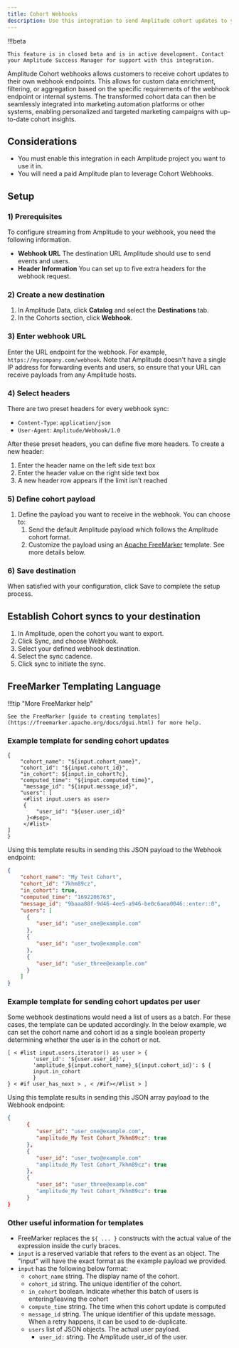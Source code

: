 ```yaml
---
title: Cohort Webhooks
description: Use this integration to send Amplitude cohort updates to your custom webhooks.
---
```

!!!beta

    This feature is in closed beta and is in active development. Contact your Amplitude Success Manager for support with this integration.

Amplitude Cohort webhooks allows customers to receive cohort updates to their own webhook endpoints. This allows for custom data enrichment, filtering, or aggregation based on the specific requirements of the webhook endpoint or internal systems. The transformed cohort data can then be seamlessly integrated into marketing automation platforms or other systems, enabling personalized and targeted marketing campaigns with up-to-date cohort insights.

## Considerations

- You must enable this integration in each Amplitude project you want to use it in.
- You will need a paid Amplitude plan to leverage Cohort Webhooks.

## Setup

### 1) Prerequisites

To configure streaming from Amplitude to your webhook, you need the following information.

- **Webhook URL** The destination URL Amplitude should use to send events and users.
- **Header Information** You can set up to five extra headers for the webhook request.

### 2) Create a new destination

1. In Amplitude Data, click **Catalog** and select the **Destinations** tab.
2. In the Cohorts section, click **Webhook**.

### 3) Enter webhook URL

Enter the URL endpoint for the webhook. For example, `https://mycompany.com/webhook`.
Note that Amplitude doesn't have a single IP address for forwarding events and users, so ensure that your URL can receive payloads from any Amplitude hosts.

### 4) Select headers

There are two preset headers for every webhook sync:

- `Content-Type`: `application/json`
- `User-Agent`: `Amplitude/Webhook/1.0`

After these preset headers, you can define five more headers. To create a new header:

1. Enter the header name on the left side text box
2. Enter the header value on the right side text box
3. A new header row appears if the limit isn't reached

### 5) Define cohort payload

1. Define the payload you want to receive in the webhook. You can choose to:
    1. Send the default Amplitude payload which follows the Amplitude cohort format. 
    2. Customize the payload using an [Apache FreeMarker](https://freemarker.apache.org/) template. See more details below.

### 6) Save destination

When satisfied with your configuration, click Save to complete the setup process.

## Establish Cohort syncs to your destination

1. In Amplitude, open the cohort you want to export.
2. Click Sync, and choose Webhook.
3. Select your defined webhook destination.
4. Select the sync cadence.
5. Click sync to initiate the sync. 

## FreeMarker Templating Language

!!!tip "More FreeMarker help"

    See the FreeMarker [guide to creating templates](https://freemarker.apache.org/docs/dgui.html) for more help.

### Example template for sending cohort updates

```text
{
    "cohort_name": "${input.cohort_name}",
    "cohort_id": "${input.cohort_id}",
    "in_cohort": ${input.in_cohort?c},
    "computed_time": "${input.computed_time}",
     "message_id": "${input.message_id}",
    "users": [
     <#list input.users as user>
     {
         "user_id": "${user.user_id}"
      }<#sep>,
     </#list>
]
}
```

Using this template results in sending this JSON payload to the Webhook endpoint:

```json
{
    "cohort_name": "My Test Cohort",
    "cohort_id": "7khm89cz",
    "in_cohort": true,
    "computed_time": "1692206763",
    "message_id": "9baaa88f-9d46-4ee5-a946-be0c6aea0046::enter::0",
    "users": [
      {
         "user_id": "user_one@example.com"
      },
      {
         "user_id": "user_two@example.com"
      },
      {
         "user_id": "user_three@example.com"
      }
    ]
}
```

### Example template for sending cohort updates per user

Some webhook destinations would need a list of users as a batch. For these cases, the template can be updated accordingly. In the below example, we can set the cohort name and cohort id as a single boolean property determining whether the user is in the cohort or not.

```text
[ < #list input.users.iterator() as user > {
        'user_id': '${user.user_id}',
        'amplitude_${input.cohort_name}_${input.cohort_id}': $ {
        input.in_cohort
        }
} < #if user_has_next > , < /#if></#list > ]
```

Using this template results in sending this JSON array payload to the Webhook endpoint:

```json
{
      {
         "user_id": "user_one@example.com",
         "amplitude_My Test Cohort_7khm89cz": true
      },
      {
         "user_id": "user_two@example.com"
         "amplitude_My Test Cohort_7khm89cz": true
      },
      {
         "user_id": "user_three@example.com"
         "amplitude_My Test Cohort_7khm89cz": true
      }
}
```

### Other useful information for templates

- FreeMarker replaces the `${ ... }` constructs with the actual value of the expression inside the curly braces.
- `input` is a reserved variable that refers to the event as an object. The "input" will have the exact format as the example payload we provided.
- `input` has the following below format:
  - `cohort_name` string. The display name of the cohort.
  - `cohort_id` string. The unique identifier of the cohort.
  - `in_cohort` boolean. Indicate whether this batch of users is entering/leaving the cohort
  - `compute_time` string. The time when this cohort update is computed
  - `message_id` string. The unique identifier of this update message. When a retry happens, it can be used to de-duplicate.
  - `users` list of JSON objects. The actual user payload.
    - `user_id:` string. The Amplitude user_id of the user. 
